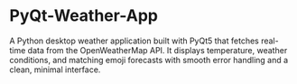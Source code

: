 # PyQt-Weather-App
A Python desktop weather application built with PyQt5 that fetches real-time data from the OpenWeatherMap API. It displays temperature, weather conditions, and matching emoji forecasts with smooth error handling and a clean, minimal interface.
